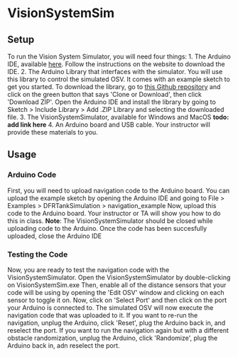 # VisionSystemSim

## Setup
To run the Vision System Simulator, you will need four things:
    1. The Arduino IDE, available [here](https://www.arduino.cc/en/Main/Software#download). Follow the instructions on the website to download the IDE.
    2. The Arduino Library that interfaces with the simulator. You will use this library to control the simulated OSV. It comes with an example sketch to get you started. To download the library, go to [this Github repository](https://github.com/umdenes100/SimulatorArduinoLibrary) and click on the green button that says 'Clone or Download', then click 'Download ZIP'.  Open the Arduino IDE and install the library by going to Sketch > Include Library > Add .ZIP Library and selecting the downloaded file.
    3. The VisionSystemSimulator, available for Windows and MacOS **todo: add link here**
    4. An Arduino board and USB cable. Your instructor will provide these materials to you.

## Usage

### Arduino Code
First, you will need to upload navigation code to the Arduino board. You can upload the example sketch by opening the Arduino IDE and going to File > Examples > DFRTankSimulation > navigation_example
Now, upload this code to the Arduino board. Your instructor or TA will show you how to do this in class.
**Note**: The VisionSystemSimulator should be closed while uploading code to the Arduino.
Once the code has been succesfully uploaded, close the Arduino IDE

### Testing the Code
Now, you are ready to test the navigation code with the VisionSystemSimulator.
Open the VisionSystemSimulator by double-clicking on VisionSystemSim.exe
Then, enable all of the distance sensors that your code will be using by opening the 'Edit OSV' window and clicking on each sensor to toggle it on.
Now, click on 'Select Port' and then click on the port your Arduino is connected to.
The simulated OSV will now execute the navigation code that was uploaded to it. If you want to re-run the navigation, unplug the Arduino, click 'Reset', plug the Arduino back in, and reselect the port. If you want to run the navigation again but with a different obstacle randomization, unplug the Arduino, click 'Randomize', plug the Arduino back in, adn reselect the port.


